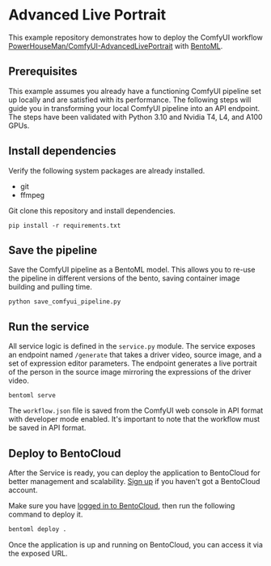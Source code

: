 # Advanced Live Portrait

This example repository demonstrates how to deploy the ComfyUI workflow [PowerHouseMan/ComfyUI-AdvancedLivePortrait](https://github.com/PowerHouseMan/ComfyUI-AdvancedLivePortrait) with [BentoML](https://github.com/bentoml/BentoML).

## Prerequisites

This example assumes you already have a functioning ComfyUI pipeline set up locally and are satisfied with its performance. The following steps will guide you in transforming your local ComfyUI pipeline into an API endpoint. The steps have been validated with Python 3.10 and Nvidia T4, L4, and A100 GPUs.

## Install dependencies

Verify the following system packages are already installed.
- git
- ffmpeg

Git clone this repository and install dependencies.

```
pip install -r requirements.txt
```

## Save the pipeline

Save the ComfyUI pipeline as a BentoML model. This allows you to re-use the pipeline in different versions of the bento, saving container image building and pulling time.

```
python save_comfyui_pipeline.py
```

## Run the service

All service logic is defined in the `service.py` module. The service exposes an endpoint named `/generate` that takes a driver video, source image, and a set of expression editor parameters. The endpoint generates a live portrait of the person in the source image mirroring the expressions of the driver video.

```
bentoml serve
```

The `workflow.json` file is saved from the ComfyUI web console in API format with developer mode enabled. It's important to note that the workflow must be saved in API format.

## Deploy to BentoCloud

After the Service is ready, you can deploy the application to BentoCloud for better management and scalability. [Sign up](https://www.bentoml.com/) if you haven't got a BentoCloud account.

Make sure you have [logged in to BentoCloud](https://docs.bentoml.com/en/latest/bentocloud/how-tos/manage-access-token.html), then run the following command to deploy it.

```bash
bentoml deploy .
```

Once the application is up and running on BentoCloud, you can access it via the exposed URL.